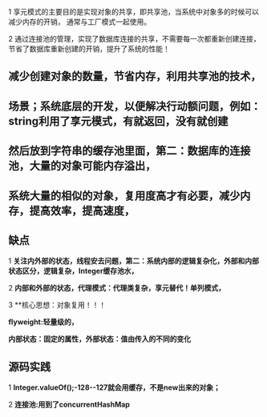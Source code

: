 1 享元模式的主要目的是实现对象的共享，即共享池，当系统中对象多的时候可以减少内存的开销，
通常与工厂模式一起使用。
  
2 通过连接池的管理，实现了数据库连接的共享，不需要每一次都重新创建连接，节省了数据库重新创建的开销，提升了系统的性能！

## 减少创建对象的数量，节省内存，利用共享池的技术，

## 场景；系统底层的开发，以便解决行动额问题，例如：string利用了享元模式，有就返回，没有就创建

## 然后放到字符串的缓存池里面，第二：数据库的连接池，大量的对象可能内存溢出，

## 系统大量的相似的对象，复用度高才有必要，减少内存，提高效率，提高速度，

## 缺点

1 **关注内外部的状态，线程安去问题，第二：系统内部的逻辑复杂化，外部和内部状态区分，逻辑复杂，Integer缓存池水，**

2 **内部和外部的状态，代理模式：代理类复杂，享元替代！单列模式，**

3 **核心思想：对象复用！！！


**flyweight:轻量级的，**

**内部状态：固定的属性，外部状态：值由传入的不同的变化**

## 源码实践

1 **Integer.valueOf();-128--127就会用缓存，不是new出来的对象；**

2 **连接池:用到了concurrentHashMap**
